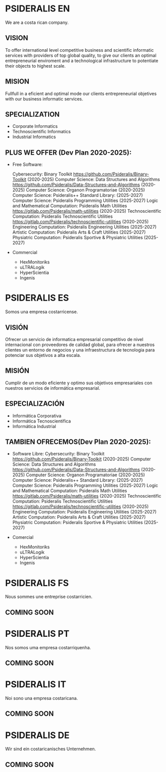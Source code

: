 
# PSIDERALIS EN

We are a costa rican company.

## VISION

To offer international level competitive business and scientific informatic services with providers of top global quality, to give our clients an optimal entrepreneurial enviroment and a technological infrastructure to potentiate their objects to highest scale.

## MISION

Fullfull in a eficient and optimal mode our clients entrepreneurial objetives with our business informatic services.

## SPECIALIZATION
  - Corporate Informatics
  - Technoscientific Informatics
  - Industrial Informatics
   
## PLUS WE OFFER (Dev Plan 2020-2025):
  - Free Software:
 
    Cybersecurity: Binary Toolkit https://github.com/Psideralis/Binary-Toolkit (2020-2025)
    Computer Science: Data Structures and Algorithms https://github.com/Psideralis/Data-Structures-and-Algorithms (2020-2025)
    Computer Science: Organon Programatoriae (2020-2025)
    Computer Science: Psideralis++ Standard Library: (2025-2027)
    Computer Science: Psideralis Programming Utilities (2025-2027)
    Logic and Mathematical Computation: Psideralis Math Utilities https://gitlab.com/Psideralis/math-utilities (2020-2025)
    Technoscientific Computation: Psideralis Technoscientific Utilities https://gitlab.com/Psideralis/technoscientific-utilities (2020-2025)
    Engineering Computation: Psideralis Engineering Utilities (2025-2027)
    Artistic Computation: Psideralis Arts & Craft Utilities (2025-2027)
    Physiatric Computation: Psideralis Sportive & Physiatric Utilities (2025-2027)

    
  - Commercial
    - HexMonitoriks
    - uLTRALogik
    - HyperScientia
    - Ingenis
   
# PSIDERALIS ES

Somos una empresa costarricense.

## VISIÓN

Ofrecer un servicio de informatica empresarial competitivo de nivel internacional con proveedores de calidad global, para ofrecer a nuestros clientes un entorno de negocios y una infraestructura de tecnologia para potenciar sus objetivos a alta escala.

## MISIÓN

Cumplir de un modo eficiente y optimo sus objetivos empresariales con nuestros servicios de informática empresarial.

## ESPECIALIZACIÓN
  - Informática Corporativa
  - Informática Tecnoscientífica
  - Informática Industrial
   
## TAMBIEN OFRECEMOS(Dev Plan 2020-2025):
  - Software Libre:
    Cybersecurity: Binary Toolkit https://github.com/Psideralis/Binary-Toolkit (2020-2025)
    Computer Science: Data Structures and Algorithms https://github.com/Psideralis/Data-Structures-and-Algorithms (2020-2025)
    Computer Science: Organon Programatoriae (2020-2025)
    Computer Science: Psideralis++ Standard Library: (2025-2027)
    Computer Science: Psideralis Programming Utilities (2025-2027)
    Logic and Mathematical Computation: Psideralis Math Utilities https://gitlab.com/Psideralis/math-utilities (2020-2025)
    Technoscientific Computation: Psideralis Technoscientific Utilities https://gitlab.com/Psideralis/technoscientific-utilities (2020-2025)
    Engineering Computation: Psideralis Engineering Utilities (2025-2027)
    Artistic Computation: Psideralis Arts & Craft Utilities (2025-2027)
    Physiatric Computation: Psideralis Sportive & Physiatric Utilities (2025-2027)
    
  - Comercial
    - HexMonitoriks
    - uLTRALogik
    - HyperScientia
    - Ingenis  
    
# PSIDERALIS FS

Nous sommes une entreprise costarricien.

## COMING SOON

# PSIDERALIS PT

Nos somos uma empresa costarriquenha.

## COMING SOON


# PSIDERALIS IT

Noi sono una empresa costaricana.

## COMING SOON


# PSIDERALIS DE

Wir sind ein costaricanisches Unternehmen.

## COMING SOON
